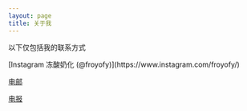 ```yaml
---
layout: page
title: 关于我
---
```


<p class="message">
  以下仅包括我的联系方式
</p>
[Instagram 冻酸奶化 (@froyofy)](https://www.instagram.com/froyofy/)

[电邮](mailto:froyofy@outlook.com)

[电报](https://t.me/froyofy)